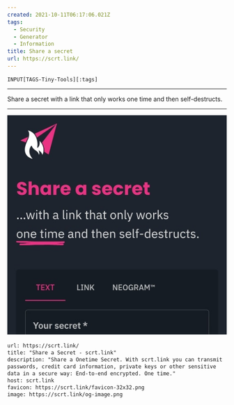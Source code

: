 ```yaml
---
created: 2021-10-11T06:17:06.021Z
tags: 
  - Security
  - Generator
  - Information
title: Share a secret
url: https://scrt.link/
---
```

```meta-bind
INPUT[TAGS-Tiny-Tools][:tags]
```

___
Share a secret with a link that only works one time and then self-destructs.
___

![](_attachments/share-a-secret.jpg)

```cardlink
url: https://scrt.link/
title: "Share a Secret - scrt.link"
description: "Share a Onetime Secret. With scrt.link you can transmit passwords, credit card information, private keys or other sensitive data in a secure way: End-to-end encrypted. One time."
host: scrt.link
favicon: https://scrt.link/favicon-32x32.png
image: https://scrt.link/og-image.png
```
